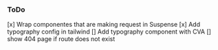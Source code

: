 ### ToDo 

[x] Wrap componentes that are making request in Suspense
[x] Add typography config in tailwind
[] Add typography component with CVA
[] show 404 page if route does not exist